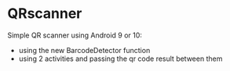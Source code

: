 # QRscanner
Simple QR scanner using Android 9 or 10:
- using the new BarcodeDetector function
- using 2 activities and passing the qr code result between them
